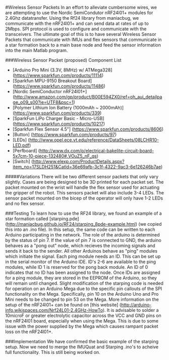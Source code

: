 #Wireless Sensor Packets
In an effort to alleviate cumbersome wires, we are attempting to use the Nordic SemiCondutor nRF24l01+ modules for 2.4Ghz datatransfer. Using the Rf24 library from maniacbug, we communicate with the nRF24l01+ and can send data at rates of up to 2Mbps. SPI protocol is used to configure and communicate with the transceivers. The ultimate goal of this is to have several Wireless Sensor Packets that communicate with IMUs and flex sensors that communicate in a star formation back to a main base node and feed the sensor information into the main Matlab program.

###Wireless Sensor Packet (proposed) Component List
* [Arduino Pro Mini (3.3V, 8MHz) w/ ATMega328] (https://www.sparkfun.com/products/11114)
* [Sparkfun MPU-9150 Breakout Board] (https://www.sparkfun.com/products/11486)
* [Nordic SemiConductor nRF24l01+] (http://www.amazon.com/gp/product/B00E594ZX0/ref=oh_aui_detailpage_o09_s00?ie=UTF8&psc=1) 
* [Polymer Lithium Ion Battery (1000mAh ~ 2000mAh)] (https://www.sparkfun.com/products/339)
* [SparkFun LiPo Charger Basic - Micro-USB] (https://www.sparkfun.com/products/10217)
* [Sparkfun Flex Sensor 4.5"] (https://www.sparkfun.com/products/8606)
* [Button] (https://www.sparkfun.com/products/97)
* [LEDs] (http://www.opel.ece.vt.edu/reference/DataSheets/08LCHR10-LED.pdf)
* [Perfboard] (http://www.dx.com/p/electrical-bakelite-circuit-board-5x7cm-10-piece-132480#.VOuZ5_nF_qs)
* [Switch] (http://www.elexp.com/ProductDetails.aspx?item_no=17SLDH251&CatId=36e69afb-3c1f-4322-9ac3-6e126246b7ae)

#####Variations
There will be two different sensor packets that only vary slightly. Cases are being designed to be 3D printed for each packet set. The packet mounted on the wrist will handle the flex sensor used for actuating the gripper of the robot. This sensors packet will also include 3-4 LEDs. The sensor packet mounted on the bicep of the operator will only have 1-2 LEDs and no flex sensor.

###Testing
To learn how to use the RF24 library, we found an example of a star formation called [starping.pde] (http://maniacbug.github.io/RF24/starping_8pde-example.html) (we copied this into an .ino file). In this setup, the same code can be written to each Arduino participating in the network. The role of the arduino is determined by the status of pin 7. If the value of pin 7 is connected to GND, the arduino behaves as a "pong out" node, which recieves the incoming signals and sends it back to the sender. All other Arduinos behave as "ping" modules which initiate the signal. Each ping module needs an ID. This can be set up in the serial monitor of the Arduino IDE. ID's 2-6 are available to the ping modules, while ID 1 is reserved for the pong back module. An ID of 0 indicates that no ID has been assigned to the node. Once IDs are assigned for a ping module, they are stored in the EEPROM of the Arduino, so they will remain until changed. Slight modification of the starping code is needed for operation on an Arduino Mega due to the specific pin callouts of the SPI functionality on the Mega. Specifically, pin 10 on the Arduino Uno and Pro Mini needs to be changed to pin 53 on the Mega. More information on the setup of the nRF24l01+ can be found on [this website] (http://arduino-info.wikispaces.com/Nrf24L01-2.4GHz-HowTo). It is advisable to solder a 10microF or greater electrolytic capacitor across the VCC and GND pins on the nRF24l01 board, especially when using the Mega. This is due to some issue with the power supplied by the Mega which causes rampant packet loss on the nRF24l01+.

###Implementation
We have confirmed the basic example of the starping setup. Now we need to merge the IMUQuat and Starping .ino's to acheive full functionality. This is still being worked on.
